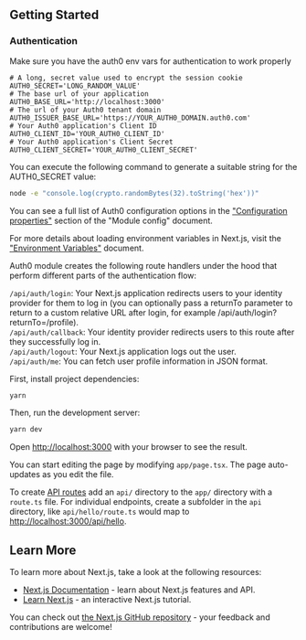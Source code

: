 ## Getting Started

### Authentication

Make sure you have the auth0 env vars for authentication to work properly

```
# A long, secret value used to encrypt the session cookie
AUTH0_SECRET='LONG_RANDOM_VALUE'
# The base url of your application
AUTH0_BASE_URL='http://localhost:3000'
# The url of your Auth0 tenant domain
AUTH0_ISSUER_BASE_URL='https://YOUR_AUTH0_DOMAIN.auth0.com'
# Your Auth0 application's Client ID
AUTH0_CLIENT_ID='YOUR_AUTH0_CLIENT_ID'
# Your Auth0 application's Client Secret
AUTH0_CLIENT_SECRET='YOUR_AUTH0_CLIENT_SECRET'
```

You can execute the following command to generate a suitable string for the
AUTH0_SECRET value:

```bash
node -e "console.log(crypto.randomBytes(32).toString('hex'))"
```

You can see a full list of Auth0 configuration options in the
["Configuration properties"](https://auth0.github.io/nextjs-auth0/modules/config.html#configuration-properties)
section of the "Module config" document.

For more details about loading environment variables in Next.js, visit the
["Environment Variables"](https://nextjs.org/docs/basic-features/environment-variables)
document.

Auth0 module creates the following route handlers under the hood that perform
different parts of the authentication flow:

`/api/auth/login`: Your Next.js application redirects users to your identity
provider for them to log in (you can optionally pass a returnTo parameter to
return to a custom relative URL after login, for example
/api/auth/login?returnTo=/profile). \
`/api/auth/callback`: Your identity provider redirects users to this route after
they successfully log in. \
`/api/auth/logout`: Your Next.js application logs out the user. \
`/api/auth/me`: You can fetch user profile information in JSON format.

First, install project dependencies:

```bash
yarn
```

Then, run the development server:

```bash
yarn dev
```

Open [http://localhost:3000](http://localhost:3000) with your browser to see the
result.

You can start editing the page by modifying `app/page.tsx`. The page
auto-updates as you edit the file.

To create
[API routes](https://nextjs.org/docs/app/building-your-application/routing/router-handlers)
add an `api/` directory to the `app/` directory with a `route.ts` file. For
individual endpoints, create a subfolder in the `api` directory, like
`api/hello/route.ts` would map to
[http://localhost:3000/api/hello](http://localhost:3000/api/hello).

## Learn More

To learn more about Next.js, take a look at the following resources:

- [Next.js Documentation](https://nextjs.org/docs) - learn about Next.js
  features and API.
- [Learn Next.js](https://nextjs.org/learn/foundations/about-nextjs) - an
  interactive Next.js tutorial.

You can check out
[the Next.js GitHub repository](https://github.com/vercel/next.js/) - your
feedback and contributions are welcome!
